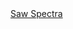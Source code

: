 <a href=" https://t.umblr.com/redirect?z=http%3A%2F%2Ftoolsforworkingwood.com%2Fstore%2Fblog%2F86&amp;t=ZTU4YjViMTJjYTdjNjQwNjcyZTk1ZTY3OTM1ZWU1NWE3YTY3ODlhMCxnOVRpNXJGcg%3D%3D&amp;b=t%3AqHVAHG4mRdaot7uHHBcIRA&amp;p=https%3A%2F%2Fweekendjoiner.com%2Fpost%2F34161984811%2Fsaw-spectra&amp;m=0">
                        Saw Spectra                    </a>

